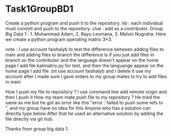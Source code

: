 # Task1GroupBD1
Create a python program and push it to the repository.
nb : each individual must commit and push to the repository.
clue : add as a contributor.
Group Big Data 1 : 1. Muhammad Adam, 2. Bayu Lesmana, 3. Malvin Nugraha.
Here we create a python program operating matrix 3*3.

note : I use account faishalyb to test the difference between adding files to main and adding files to branch
the difference is if you just add files in branch so the contributor and the language doesn't appear on the home page
I add file kalimatrix.py for test, and then the languange appear on the home page
I add file .txt use account faishalyb and I delete it use my account
after I made sure I gave orders to my group mates to try to add files in main

How I push my file to repository ?
I use command line add remote origin <my repo url> and then I push it
How my team mate push file to my repository ?
He tried the same as me but he got an error like this "error : failed to push some refs to <my repo url>", and my group have no idea for this
Anyone who has a solution can directly type below
After that he used an alternative solution by adding the file directly via git hub.

Thanks from group big data 1.
